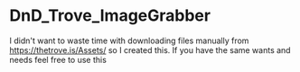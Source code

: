# DnD_Trove_ImageGrabber
I didn't want to waste time with downloading files manually from https://thetrove.is/Assets/ so I created this.
If you have the same wants and needs feel free to use this
